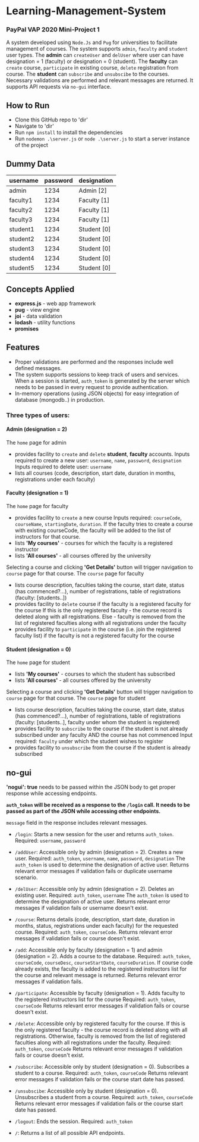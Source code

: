 # Learning-Management-System
### PayPal VAP 2020 Mini-Project 1
A system developed using `Node.Js` and `Pug` for universities to facilitate management of courses. The system supports `admin`, `faculty` and `student` user types. The **admin** can `createUser` and `delUser` where user can have designation = 1 (faculty) or designation = 0 (student). The **faculty** can `create` course, `participate` in existing course, `delete` registration from course. The **student** can `subscribe` and `unsubscibe` to the courses. Necessary validations are performed and relevant messages are returned.
It supports API requests via `no-gui` interface. 

## How to Run

* Clone this GitHub repo to 'dir'
* Navigate to 'dir'
* Run `npm install` to install the dependencies
* Run `nodemon .\server.js` or `node .\server.js` to start a server instance of the project

## Dummy Data

| username | password | designation |
|----------|----------|-------------|
| admin    | 1234     | Admin [2]   |
| faculty1 | 1234     | Faculty [1] |
| faculty2 | 1234     | Faculty [1] |
| faculty3 | 1234     | Faculty [1] |
| student1 | 1234     | Student [0] |
| student2 | 1234     | Student [0] |
| student3 | 1234     | Student [0] |
| student4 | 1234     | Student [0] |
| student5 | 1234     | Student [0] |


## Concepts Applied

* **express.js** - web app framework
*  **pug** - view engine
* **joi** - data validation 
*  **lodash** - utility functions
*  **promises**

## Features

* Proper validations are performed and the responses include well defined messages.
* The system supports sessions to keep track of users and services. When a session is started, `auth_token` is generated by the server which needs to be passed in every request to provide authentication.
* In-memory operations (using JSON objects) for easy integration of database (mongodb..) in production.

### Three types of users: 
#### Admin (designation = 2)
The `home` page for admin
* provides facility to `create` and `delete` **student**, **faculty** accounts. 
Inputs required to create a new user: `username`, `name`, `password`, `designation`
Inputs required to delete user: `username`
* lists all courses (code, description, start date, duration in months, registrations under each faculty) 

#### Faculty (designation = 1)
The `home` page for faculty
* provides facility to `create` a new course
  Inputs required: `courseCode`, `courseName`, `startingDate`, `duration`. If the faculty tries to create a course with existing courseCode, the faculty will be added to the list of instructors for that course.
 * lists **'My courses'** - courses for which the faculty is a registered instructor
 * lists **'All courses'** - all courses offered by the university

Selecting a course and clicking **'Get Details'** button will trigger navigation to `course` page for that course.
The `course` page for faculty
*	lists course description, faculties taking the course, start date, status (has commenced?...), number of registrations, table of registrations (faculty: [students..])
*	provides facility to `delete` course if the faculty is a registered faculty for the course
	If this is the only registered faculty - the course record is deleted along with all registrations.
	Else - faculty is removed from the list of registered faculties along with all registrations under the faculty
* provides facility to `participate` in the course (i.e. join the registered faculty list) if the faculty is not a registered faculty for the course

#### Student (designation = 0)
The `home` page for student
 * lists **'My courses'** - courses to which the student has subscribed
 * lists **'All courses'** - all courses offered by the university

Selecting a course and clicking **'Get Details'** button will trigger navigation to `course` page for that course.
The `course` page for student
* lists course description, faculties taking the course, start date, status (has commenced?...), number of registrations, table of registrations (faculty: [students..], faculty under whom the student is registered)
* provides facility to `subscribe` to the course if the student is not already subscribed under any faculty AND the course has not commenced
Input required: `faculty` under which the student wishes to register
* provides facility to `unsubscribe` from the course if the student is already subscribed

## no-gui 

**'nogui': true** needs to be passed within the JSON body to get proper response while accessing endpoints.

**`auth_token` will be received as a response to the `/login` call. It needs to be passed as part of the JSON while accessing other endpoints.**

`message` field in the response includes relevant messages.

- `/login`:  Starts a new session for the user and returns `auth_token`. 
	Required: `username`, `password`
    
- `/addUser`: Accessible only by admin (designation = 2). Creates a new user.
Required:  `auth_token`, `username`,  `name`, `password`, `designation`
The `auth_token` is used to determine the designation of active user.
Returns relevant error messages if validation fails or duplicate username scenario.

- `/delUser`: Accessible only by admin (designation = 2). Deletes an existing user.
Required:  `auth_token`, `username`
The `auth_token` is used to determine the designation of active user.
Returns relevant error messages if validation fails or username doesn't exist.
    
- `/course`:  Returns details (code, description, start date, duration in months, status, registrations under each faculty) for the requested course.
Required: `auth_token`, `courseCode`.
Returns relevant error messages if validation fails or course doesn't exist.
    
- `/add`:  Accessible only by faculty (designation = 1) and admin (designation = 2). Adds a course to the database. 
Required: `auth_token`,  `courseCode`,  `courseDesc`,  `courseStartDate`, `courseDuration`.
If course code already exists, the faculty is added to the registered instructors list for the course and relevant message is returned.
Returns relevant error messages if validation fails.

- `/participate`:  Accessible by faculty (designation = 1). Adds faculty to the registered instructors list for the course 
Required: `auth_token`,  `courseCode`
Returns relevant error messages if validation fails or course doesn't exist.
    
- `/delete`: Accessible only by registered faculty for the course. If this is the only registered faculty - the course record is deleted along with all registrations. Otherwise, faculty is removed from the list of registered faculties along with all registrations under the faculty.
Required: `auth_token`,  `courseCode`
Returns relevant error messages if validation fails or course doesn't exist.
    
- `/subscribe`: Accessible only by student (designation = 0). Subscribes a student to a course. 
Required:  `auth_token`, `courseCode`
Returns relevant error messages if validation fails or the course start date has passed.
    
- `/unsubscibe`: Accessible only by student (designation = 0). Unsubscribes a student from a course.
Required:  `auth_token`, `courseCode`
Returns relevant error messages if validation fails or the course start date has passed.

- `/logout`: Ends the session. 
Required: `auth_token`

- `/`: Returns a list of all possible API endpoints. 


